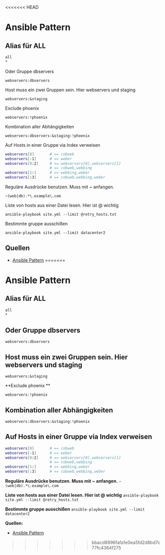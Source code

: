 <<<<<<< HEAD
# Ansible Pattern

## Alias für ALL

```sh
all
*
```

Oder Gruppe dbservers

`webservers:dbservers`

Host muss ein zwei Gruppen sein. Hier webservers und staging

`webservers:&staging`

Exclude phoenix

`webservers:!phoenix`

Kombination aller Abhängigkeiten

`webservers:dbservers:&staging:!phoenix`

Auf Hosts in einer Gruppe via Index verweisen

```sh
webservers[0]       # == cobweb
webservers[-1]      # == weber
webservers[0:2]     # == webservers[0],webservers[1]
                    # == cobweb,webbing
webservers[1:]      # == webbing,weber
webservers[:3]      # == cobweb,webbing,weber
```

Reguläre Ausdrücke benutzen. Muss mit _~_ anfangen.

`~(web|db).*\.example\.com`

Liste von hosts aus einer Datei lesen. Hier ist @ wichtig

`ansible-playbook site.yml --limit @retry_hosts.txt`

Bestimmte gruppe ausschißen

`ansible-playbook site.yml --limit datacenter2`

## Quellen

* [Ansible Pattern](https://docs.ansible.com/ansible/latest/user_guide/intro_patterns.html)
=======
# Ansible Pattern

## Alias für ALL

```sh
all
*
```

## Oder Gruppe dbservers

`webservers:dbservers`

## Host muss ein zwei Gruppen sein. Hier webservers und staging

`webservers:&staging`

**Exclude phoenix **

`webservers:!phoenix`

## Kombination aller Abhängigkeiten

`webservers:dbservers:&staging:!phoenix`

## Auf Hosts in einer Gruppe via Index verweisen

```sh
webservers[0]       # == cobweb
webservers[-1]      # == weber
webservers[0:2]     # == webservers[0],webservers[1]
                    # == cobweb,webbing
webservers[1:]      # == webbing,weber
webservers[:3]      # == cobweb,webbing,weber
```

**Reguläre Ausdrücke benutzen. Muss mit _~_ anfangen.**
`~(web|db).*\.example\.com`

**Liste von hosts aus einer Datei lesen. Hier ist @ wichtig**
`ansible-playbook site.yml --limit @retry_hosts.txt`

**Bestimmte gruppe ausschißen**
`ansible-playbook site.yml --limit datacenter2`

**Quellen:**

* [Ansible Pattern](https://docs.ansible.com/ansible/latest/user_guide/intro_patterns.html)
>>>>>>> bbacd8996fafa1e0ea5fd2d8bd7c77fc4364f275
